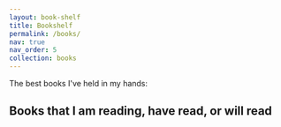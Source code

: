 ```yaml
---
layout: book-shelf
title: Bookshelf
permalink: /books/
nav: true
nav_order: 5
collection: books
---
```


The best books I've held in my hands:

## Books that I am reading, have read, or will read
